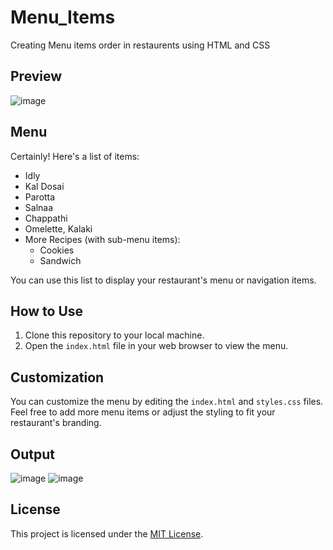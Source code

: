 # Menu_Items
Creating Menu items order in restaurents using HTML and CSS

## Preview

![image](https://www.thambivilas.com/menu)

## Menu

Certainly! Here's a list of items:

- Idly
- Kal Dosai
- Parotta
- Salnaa
- Chappathi
- Omelette, Kalaki
- More Recipes (with sub-menu items):
   - Cookies
   - Sandwich

You can use this list to display your restaurant's menu or navigation items.

## How to Use

1. Clone this repository to your local machine.
2. Open the `index.html` file in your web browser to view the menu.

## Customization

You can customize the menu by editing the `index.html` and `styles.css` files. Feel free to add more menu items or adjust the styling to fit your restaurant's branding.

## Output

![image](https://github.com/NishalKL/Menu_Items/assets/169981248/aafc95a3-0c9e-4303-bf06-f69a0e2471d7)
![image](https://github.com/NishalKL/Menu_Items/assets/169981248/e9272d7e-3da2-44fa-a1ac-2ba63e2e9d7b)


## License

This project is licensed under the [MIT License](LICENSE).

